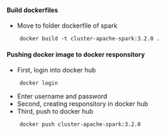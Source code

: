 #### Build dockerfiles
- Move to folder dockerfile of spark
```
    docker build -t cluster-apache-spark:3.2.0 .
```
#### Pushing docker image to docker responsitory
- First, login into docker hub
```
    docker login
```
- Enter username and password
- Second, creating responsitory in docker hub
- Third, push to docker hub
```
    docker push cluster-apache-spark:3.2.0
```
